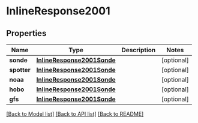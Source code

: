 # InlineResponse2001

## Properties
Name | Type | Description | Notes
------------ | ------------- | ------------- | -------------
**sonde** | [**InlineResponse2001Sonde**](InlineResponse2001Sonde.md) |  | [optional] 
**spotter** | [**InlineResponse2001Sonde**](InlineResponse2001Sonde.md) |  | [optional] 
**noaa** | [**InlineResponse2001Sonde**](InlineResponse2001Sonde.md) |  | [optional] 
**hobo** | [**InlineResponse2001Sonde**](InlineResponse2001Sonde.md) |  | [optional] 
**gfs** | [**InlineResponse2001Sonde**](InlineResponse2001Sonde.md) |  | [optional] 

[[Back to Model list]](../README.md#documentation-for-models) [[Back to API list]](../README.md#documentation-for-api-endpoints) [[Back to README]](../README.md)

